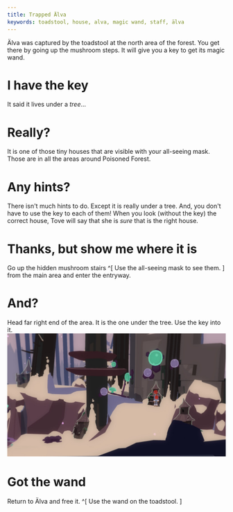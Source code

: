 ```yaml
---
title: Trapped Älva
keywords: toadstool, house, alva, magic wand, staff, älva
---
```


Älva was captured by the toadstool at the north area of the forest. You get there by going up the mushroom steps.
It will give you a key to get its magic wand.

# I have the key
It said it lives under a *tree*...

# Really?
It is one of those tiny houses that are visible with your all-seeing mask. Those are in all the areas around Poisoned Forest.

# Any hints?
There isn't much hints to do. Except it is really under a tree. And, you don't have to use the key to each of them! When you look (without the key) the correct house, Tove will say that she is *sure* that is the right house.

# Thanks, but show me where it is
Go up the hidden mushroom stairs ^[ Use the all-seeing mask to see them. ] from the main area and enter the entryway.

# And?
Head far right end of the area. It is the one under the tree. Use the key into it.
![Trapped älva's house](alva_house.png)

# Got the wand
Return to Älva and free it. ^[ Use the wand on the toadstool. ]
